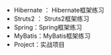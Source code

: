- Hibernate ： Hibernate框架练习
- Struts2 ： Struts2框架练习
- Spring：Spring框架练习
- MyBatis：MyBatis框架练习
- Project：实战项目